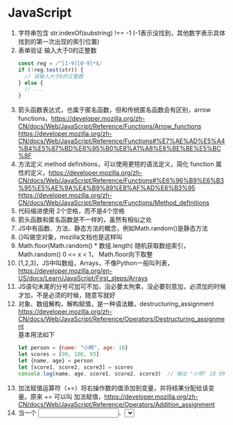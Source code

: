 # JavaScript

1. 字符串包含 str.indexOf(substring) !== -1 (-1表示没找到，其他数字表示具体找到的第一次出现的索引位置)
2. 表单验证 输入大于0的正整数
    ```javascript
    const reg = /^[1-9][0-9]*$/
    if (!reg.test(str)) {
      // 请输入大于0的正整数
    } else {
      // ...
    }
    ```
3. 箭头函数表达式，也属于匿名函数，但和传统匿名函数会有区别，arrow functions，https://developer.mozilla.org/zh-CN/docs/Web/JavaScript/Reference/Functions/Arrow_functions https://developer.mozilla.org/zh-CN/docs/Web/JavaScript/Reference/Functions#%E7%AE%AD%E5%A4%B4%E5%87%BD%E6%95%B0%E8%A1%A8%E8%BE%BE%E5%BC%8F
5. 方法定义 method definitions，可以使用更短的语法定义，简化 function 属性的定义，https://developer.mozilla.org/zh-CN/docs/Web/JavaScript/Reference/Functions#%E6%96%B9%E6%B3%95%E5%AE%9A%E4%B9%89%E8%AF%AD%E6%B3%95 https://developer.mozilla.org/zh-CN/docs/Web/JavaScript/Reference/Functions/Method_definitions
6. 代码缩进使用 2个空格，而不是4个空格
7. 箭头函数和匿名函数是不一样的，虽然有相似之处
8. JS中有函数、方法、静态方法的概念，例如Math.random()是静态方法
9. {}叫做空对象，mozilla文档也是这样叫
10. Math.floor(Math.random() * 数组.length) 随机获取数组索引，Math.random() 0 <= x < 1， Math.floor向下取整
11. [1,2,3]，JS中叫数组，Arrays，不像Python一般叫列表，https://developer.mozilla.org/en-US/docs/Learn/JavaScript/First_steps/Arrays
12. JS语句末尾的分号可加可不加，没必要太拘束，没必要刻意加，必须加的时候才加，不是必须的时候，随意写就好
13. 对象、数组解构，解构赋值，是一种语法糖，destructuring_assignment https://developer.mozilla.org/zh-CN/docs/Web/JavaScript/Reference/Operators/Destructuring_assignment  
    基本用法如下
    ```javascript
    let person = {name: "小明", age: 18}
    let scores = [99, 100, 93]
    let {name, age} = person
    let [score1, score2, score3] = scores
    console.log(name, age, score1, score2, score3)  // 输出 "小明" 18 99 100 93
    ```
14. 加法赋值运算符（+=）将右操作数的值添加到变量，并将结果分配给该变量。原来 += 可以叫 加法赋值，https://developer.mozilla.org/zh-CN/docs/Web/JavaScript/Reference/Operators/Addition_assignment    
15. 当一个 <input>、<select> 或 <textarea> 元素的 value 被修改时，会触发 input 事件。对于 type=checkbox 或 type=radio 的 input 元素，每当用户切换控件（通过触摸、鼠标或键盘）时（HTML5 规范），input 事件都应该触发。然而，历史事实并非如此。请检查兼容性，或使用 change 事件代替这些类型的元素。`https://developer.mozilla.org/zh-CN/docs/Web/API/Element/input_event`
16. `<input type="file">`  `<input type="file" multiple>` 的数据，在 .files 属性里，而不是 .value 属性里，`.files` 是 `FileList`，每个文件是 `File`，出于安全原因，无法获取到文件的绝对路径，只有个文件名，或 `.value` 假路径，尽量不要使用 .value，这个属性对于这种情况，意义不大，使用 .files。暂时无法使用JS提供绝对路径的方式来选择文件，可能 Chrome DevTools Protocol 可以，未验证。
17. 实现拖放(拖拽、放置)的简单例子。HTML 拖放（Drag and Drop）接口使应用程序能够在浏览器中使用拖放功能。例如，用户可使用鼠标选择可拖拽（draggable）元素，将元素拖拽到可放置（droppable）元素，并释放鼠标按钮以放置这些元素。拖拽操作期间，会有一个可拖拽元素的半透明快照跟随着鼠标指针。 `https://developer.mozilla.org/zh-CN/docs/Web/API/HTML_Drag_and_Drop_API`
```html
<!DOCTYPE HTML>
<html>
<head>
  <meta charset="UTF-8">
</head>
<body>

<h2>拖放</h2>
<p>在两个 div 元素之间来回拖动图像。</p>

<div id="div1" ondrop="drop(event)" ondragover="allowDrop(event)">
  <img src="" draggable="true" ondragstart="drag(event)" id="img1" width="88" height="31">
</div>

<div id="div2" ondrop="drop(event)" ondragover="allowDrop(event)"></div>

<style>
  #div1, #div2 {
    float: left;
    width: 100px;
    height: 35px;
    margin: 10px;
    padding: 10px;
    border: 1px solid black;
  }
 img {
      background-color: grey;
    }
</style>
<script>
  function allowDrop(ev) {
    ev.preventDefault();
  }

  function drag(ev) {
    ev.dataTransfer.setData("text", ev.target.id);
  }

  function drop(ev) {
    ev.preventDefault();
    var data = ev.dataTransfer.getData("text");
    ev.target.appendChild(document.getElementById(data));
  }
</script>
</body>
</html>
```
